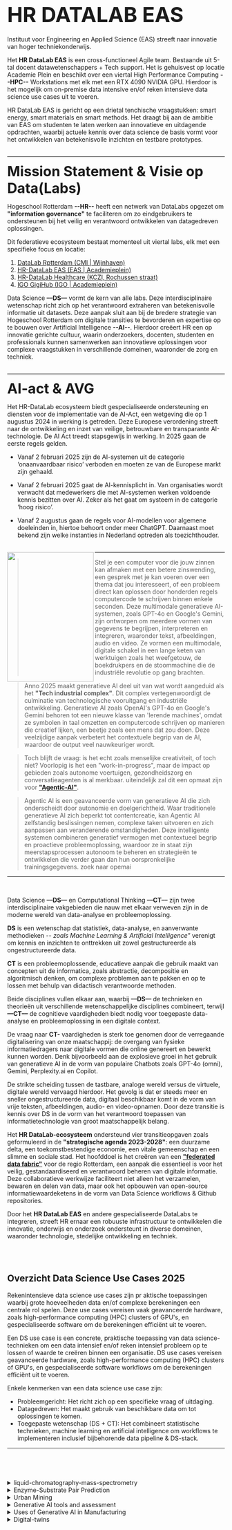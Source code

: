 <!--
https://docs.github.com/en/get-started/writing-on-github/getting-started-with-writing-and-formatting-on-github/basic-writing-and-formatting-syntax
-->

# <font size="9"> **HR DATALAB EAS**</font>


Instituut voor Engineering en Applied Science (EAS) streeft naar innovatie van hoger techniekonderwijs.

Het **HR DataLab EAS** is een cross-functioneel Agile team. Bestaande uit  5-tal docent datawetenschappers + Tech support.  Het is gehuisvest op locatie Academie Plein en beschikt over een viertal High Performance Computing **--HPC--** Workstations met elk met een RTX 4090 NVIDIA GPU. Hierdoor is het mogelijk om on-premise data intensive en/of reken intensieve data science use cases uit te voeren.

HR DataLab EAS is gericht op een drietal tenchische vraagstukken: smart energy, smart materials en smart methods. 
Het draagt bij aan de ambitie van EAS om studenten te laten werken aan innovatieve en uitdagende opdrachten, waarbij actuele kennis over data science de basis vormt voor het ontwikkelen van betekenisvolle inzichten en testbare prototypes. 
<br> <br>
***********

<font size="6"> **Mission Statement & Visie op Data(Labs)**</font>


Hogeschool Rotterdam **--HR--** heeft een netwerk van DataLabs opgezet om **"information governance"** te faciliteren om zo eindgebruikers te ondersteunen bij het veilig en verantwoord ontwikkelen van datagedreven oplossingen.

Dit federatieve ecosysteem bestaat momenteel uit viertal labs, elk met een specifieke focus en locatie:

1. [DataLab Rptterdam (CMI | Wijnhaven) ](https://datalabrotterdam.nl/)
2. [HR-DataLab EAS (EAS | Academieplein) ](https://github.com/HR-DataLab-EAS/PROJECTS)
3. [HR-DataLab Healthcare (KCZI, Rochussen straat)](https://www.hogeschoolrotterdam.nl/onderzoek/projecten-en-publicaties/zorginnovatie/zorginnovatie-met-technologie/hr-datalab-healthcare/)
4. [IGO GigiHub (IGO | Academieplein)](https://www.hogeschoolrotterdam.nl/hogeschool/nieuws/igo2/24-lwg-digitalisering-gebouwde-omgeving/)

Data Science **––DS––** vormt de kern van alle labs. Deze interdisciplinaire wetenschap richt zich op het verantwoord extraheren van betekenisvolle informatie uit datasets.
Deze aanpak sluit aan bij de bredere strategie van Hogeschool Rotterdam om digitale transities te bevorderen en expertise op te bouwen over Artificial Intelligence **--AI--**.
Hierdoor creëert HR een op innovatie gerichte cultuur, waarin onderzoekers, docenten, studenten en professionals kunnen samenwerken aan innovatieve oplossingen voor complexe vraagstukken in verschillende domeinen, waaronder de zorg en techniek.
<br> <br>

***********

<font size="6"> **AI-act & AVG**</font>

Het HR-DataLab ecosysteem biedt gespecialiseerde ondersteuning en diensten voor de implementatie van de  AI-Act, een wetgeving die op 1 augustus 2024 in werking is getreden. 
Deze Europese verordening streeft naar de ontwikkeling en inzet van veilige, betrouwbare en transparante AI-technologie.
De AI Act treedt stapsgewijs in werking. In 2025 gaan de eerste regels gelden.

* Vanaf 2 februari 2025 zijn de AI-systemen uit de categorie ‘onaanvaardbaar risico’ verboden en moeten ze van de Europese markt zijn gehaald.

* Vanaf 2 februari 2025 gaat de AI-kennisplicht in. Van organisaties wordt verwacht dat medewerkers die met AI-systemen werken voldoende kennis bezitten over AI. Zeker als het gaat om systeem in de categorie ‘hoog risico’.

* Vanaf 2 augustus gaan de regels voor AI-modellen voor algemene doeleinden in, hiertoe behoort onder meer ChatGPT. Daarnaast moet bekend zijn welke instanties in Nederland optreden als toezichthouder.
<br> <br>

<img align="left" width="200" height="300" src="https://user-images.githubusercontent.com/684692/211400087-a93ef037-e191-4356-8fc2-4773e247ef9c.jpg">

*****

> Stel je een computer voor die jouw zinnen kan afmaken met een betere zinswending, een gesprek met je kan voeren over een thema dat jou interesseert, of een probleem direct kan oplossen door honderden regels computercode te schrijven binnen enkele seconden. Deze multimodale generatieve AI-systemen, zoals GPT-4o en Google's Gemini, zijn ontworpen om meerdere vormen van gegevens te begrijpen, interpreteren en integreren, waaronder tekst, afbeeldingen, audio en video. Ze vormen een multimodale, digitale schakel in een lange keten van werktuigen zoals het weefgetouw, de boekdrukpers en de stoommachine die de industriële revolutie op gang brachten.

> Anno 2025 maakt generatieve AI deel uit van wat wordt aangeduid als het **"Tech industrial complex"**. Dit complex vertegenwoordigt de culminatie van technologische vooruitgang en industriële ontwikkeling. Generatieve AI zoals OpenAI's GPT-4o en Google's Gemini behoren tot een nieuwe klasse van 'lerende machines', omdat ze symbolen in taal omzetten en computercode schrijven op manieren die creatief lijken, een beetje zoals een mens dat zou doen. Deze veelzijdige aanpak verbetert het contextuele begrip van de AI, waardoor de output veel nauwkeuriger wordt.

>Toch blijft de vraag: is het echt zoals menselijke creativiteit, of toch niet? Voorlopig is het een "work-in-progress", maar de impact op gebieden zoals autonome voertuigen, gezondheidszorg en conversatieagenten is al merkbaar. uiteindelijk zal dit een opmaat zijn voor [**"Agentic-AI"**](https://blogs.nvidia.com/blog/what-is-agentic-ai/).

>Agentic AI is een geavanceerde vorm van generatieve AI die zich onderscheidt door autonomie en doelgerichtheid. Waar traditionele generatieve AI zich beperkt tot contentcreatie, kan Agentic AI zelfstandig beslissingen nemen, complexe taken uitvoeren en zich aanpassen aan veranderende omstandigheden. Deze intelligente systemen combineren generatief vermogen met contextueel begrip en proactieve probleemoplossing, waardoor ze in staat zijn meerstapsprocessen autonoom te beheren en strategieën te ontwikkelen die verder gaan dan hun oorspronkelijke trainingsgegevens.
zoek naar opemai
*****

<br>

Data Science  **––DS––** en Computational Thinking  **––CT––** zijn twee interdisciplinaire vakgebieden die nauw met elkaar verweven zijn in de moderne wereld van data-analyse en probleemoplossing.

**DS** is  een wetenschap dat statistiek, data-analyse, en aanverwante methodieken *-- zoals Machine Learning & Artificial Intelligence"* verenigt om kennis en inzichten te onttrekken uit zowel gestructureerde als ongestructureerde data.

**CT** is een probleemoplossende, educatieve aanpak die gebruik maakt van concepten uit de informatica, zoals abstractie, decompositie en algoritmisch denken, om complexe problemen aan te pakken en op te lossen met behulp van didactisch verantwoorde methoden.

Beide disciplines vullen elkaar aan, waarbij  **––DS––** de technieken en theorieën uit verschillende wetenschappelijke disciplines combineert, terwijl **––CT––** de cognitieve vaardigheden biedt nodig voor toegepaste data-analyse en probleemoplossing in een digitale context.

De vraag naar **CT-** vaardigheden is sterk toe genomen door de verregaande digitalisering van onze maatschappij: de overgang van fysieke informatiedragers naar digitale vormen die online genereert en bewerkt kunnen worden. Denk bijvoorbeeld aan de explosieve groei in het gebruik van generatieve AI in de vorm van populaire Chatbots zoals GPT-4o (omni), Gemini, Perplexity.ai en Copilot.

De strikte scheiding tussen de tastbare, analoge wereld versus de virtuele, digitale wereld vervaagd hierdoor. Het gevolg is dat er steeds meer en sneller ongestructureerde data, digitaal beschikbaar komt in de vorm van vrije teksten, afbeeldingen, audio- en video-opnamen. Door deze transitie is kennis over DS in de vorm van het verantwoord toepassen van informatietechnologie van groot maatschappelijk belang.

Het **HR DataLab-ecosysteem**  ondersteund vier transitieopgaven zoals geformuleerd in de **"strategische agenda 2023-2028"**: een duurzame delta, een toekomstbestendige economie, een vitale gemeenschap en een slimme en sociale stad. Het hoofddoel is het creëren van een [**"federated data fabric"**](https://www.researchgate.net/publication/357933768_NO_MORE_SECRETS_AIRA_LivinG-Lab_AI_ETHICS) voor de regio Rotterdam, een aanpak die essentieel is voor het veilig, gestandaardiseerd en verantwoord beheren van digitale informatie. Deze collaboratieve werkwijze faciliteert niet alleen het verzamelen, bewaren en delen van data, maar ook het opbouwen van open-source informatiewaardeketens in de vorm van Data Science workflows & Github repositories.

Door het **HR DataLab EAS** en andere gespecialiseerde DataLabs te integreren, streeft HR ernaar een robuuste infrastructuur te ontwikkelen die innovatie, onderwijs en onderzoek ondersteunt in diverse domeinen, waaronder technologie, stedelijke ontwikkeling en techniek.

<br> <br>

## Overzicht Data Science Use Cases 2025




Rekenintensieve data science use cases zijn pr  aktische toepassingen waarbij grote hoeveelheden data en/of complexe berekeningen een centrale rol spelen. Deze use cases vereisen vaak geavanceerde hardware, zoals high-performance computing (HPC) clusters of GPU's, en gespecialiseerde software om de berekeningen efficiënt uit te voeren.




Een DS use case is een concrete, praktische toepassing van data science-technieken om een data intensief en/of reken intensief probleem op te lossen of waarde te creëren binnen een organisatie. DS use cases vereisen geavanceerde hardware, zoals high-performance computing (HPC) clusters of GPU's, en gespecialiseerde software workflows om de berekeningen efficiënt uit te voeren.

Enkele kenmerken van een data science use case zijn:
* Probleemgericht: Het richt zich op een specifieke vraag of uitdaging.
* Datagedreven: Het maakt gebruik van beschikbare data om tot oplossingen te komen.
* Toegepaste wetenschap (DS + CT): Het combineert statistische technieken, machine learning en artificial intelligence om workflows te implementeren inclusief bijbehorende data pipeline & DS-stack.


***********
<br> <br>
###



<details>

<summary> liquid-chromatography-mass-spectrometry </summary>

### digiLAURA (LC/MS, Automatic, Universal, Result, Analysis)

Automated reading of Meta Data Thermio .raw files + Matlab-based Peak detection

```python 
    from pymsfilereader import MSFileReader
    #rawfile = MSFileReader("Stengel60duplo1")

    rawfile = MSFileReader(r"D:\RAW\EXAMPLE\20241022\Lemonfiness_s3_onbespoten.raw")

    print('GetNumInstMethods', rawfile.GetNumInstMethods())
    print('GetInstMethodNames', rawfile.GetInstMethodNames())
        for i in range(rawfile.GetNumInstMethods()):
        print('-------------------------------------------------------------------------------')
        print(rawfile.GetInstMethod(0))  # "View/Report/Instrument Method"
        print('-------------------------------------------------------------------------------')
        #print('rawfile.ExtractInstMethodFromRaw', rawfile.ExtractInstMethodFromRaw(rawfile.filename + '.meth'))
```

</details>


<details>

<summary> Enzyme-Substrate Pair Prediction </summary>

### Enzyme-Substrate Pair Prediction

based on The substrate scopes of enzymes: [A general prediction model based on machine and deep learning](https://www.nature.com/articles/s41467-023-38347-2)

```python 
    pip install torch
    pip install numpy
    pip install tensorflow
    pip install fair-esm
    pip install jupyter
    pip install matplotlib
    pip install hyperopt
    pip install pickle
    pip install biopython
    conda install pandas=1.3.0
    conda install -c conda-forge py-xgboost=1.2.0
    conda install -c rdkit rdkit
```

</details>


<details>

<summary> Urban Mining </summary>

### Urban mining: automated detection of electronic components from printed circuit boards

See: Real-Time Detection of Electronic Components in Waste Printed Circuit Boards: A Transformer-Based Approach

```python 

```

</details>



<details>

<summary>  Generative AI tools and assessment </summary>

### Development of generative AI-based tools for knowledge-grounded evaluation of bachelor theses


The integration of generative AI in thesis evaluation is an evolving field, with ongoing research aimed at enhancing the accuracy, reliability, and ethical implementation of these tools in academic settings.

see: Moorhouse, B. L., Yeo, M. A., & Wan, Y. (2023). Generative AI tools and assessment: Guidelines of the world's top-ranking universities. Computers and Education Open, 5, 100151.

```python 

```

</details>






<details>

<summary> Uses of Generative AI in Manufacturing </summary>

### Development of generative AI-based tools for Industrial Product Design

Designers can explore a broader range of creative possibilities and refine designs more efficiently.
Generative AI is reshaping industrial product design and manufacturing by enhancing creativity, accelerating processes, optimizing resources, and supporting sustainability goals. However, its successful implementation requires collaboration between AI tools and human expertise.

```python 

```

</details>




<details>

<summary> Digital-twins </summary>

### Optimization of electric vehicles (EVs) using MATLAB and Simulink

Digital twins are virtual representations of physical assets, enabling real-time monitoring, simulation, and optimization of electric vehicles (EVs) using MATLAB and Simulink. These tools provide a comprehensive platform for EV development, combining physics-based modeling, advanced data analytics, and AI capabilities.

By utilizing MATLAB and Simulink for digital twin creation in EV design, engineers can front-load development, optimize systems, and leverage data-driven insights to enhance vehicle performance and reliability

```python 

```

</details>
